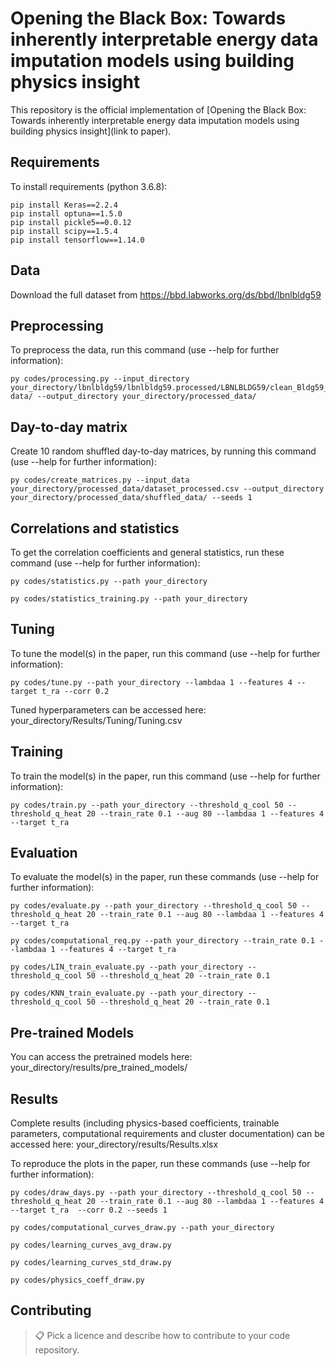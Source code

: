 # Opening the Black Box: Towards inherently interpretable energy data imputation models using building physics insight

This repository is the official implementation of [Opening the Black Box: Towards inherently interpretable energy data imputation models using building physics insight](link to paper). 

## Requirements

To install requirements (python 3.6.8):

```setup
pip install Keras==2.2.4
pip install optuna==1.5.0
pip install pickle5==0.0.12
pip install scipy==1.5.4
pip install tensorflow==1.14.0
```

## Data

Download the full dataset from <https://bbd.labworks.org/ds/bbd/lbnlbldg59>

## Preprocessing

To preprocess the data, run this command (use --help for further information):

```preprocessing
py codes/processing.py --input_directory your_directory/lbnlbldg59/lbnlbldg59.processed/LBNLBLDG59/clean_Bldg59_2018to2020/clean data/ --output_directory your_directory/processed_data/
```

## Day-to-day matrix

Create 10 random shuffled day-to-day matrices, by running this command (use --help for further information):

```matrix creation
py codes/create_matrices.py --input_data your_directory/processed_data/dataset_processed.csv --output_directory your_directory/processed_data/shuffled_data/ --seeds 1
```

## Correlations and statistics

To get the correlation coefficients and general statistics, run these command (use --help for further information):

```Whole dataset
py codes/statistics.py --path your_directory
```

```Per training set
py codes/statistics_training.py --path your_directory
```

## Tuning

To tune the model(s) in the paper, run this command (use --help for further information):

```tune
py codes/tune.py --path your_directory --lambdaa 1 --features 4 --target t_ra --corr 0.2
```

Tuned hyperparameters can be accessed here: your_directory/Results/Tuning/Tuning.csv

## Training

To train the model(s) in the paper, run this command (use --help for further information):

```train
py codes/train.py --path your_directory --threshold_q_cool 50 --threshold_q_heat 20 --train_rate 0.1 --aug 80 --lambdaa 1 --features 4 --target t_ra
```

## Evaluation

To evaluate the model(s) in the paper, run these commands (use --help for further information):

```eval
py codes/evaluate.py --path your_directory --threshold_q_cool 50 --threshold_q_heat 20 --train_rate 0.1 --aug 80 --lambdaa 1 --features 4 --target t_ra
```

```eval
py codes/computational_req.py --path your_directory --train_rate 0.1 --lambdaa 1 --features 4 --target t_ra
```

```eval
py codes/LIN_train_evaluate.py --path your_directory --threshold_q_cool 50 --threshold_q_heat 20 --train_rate 0.1
```

```eval
py codes/KNN_train_evaluate.py --path your_directory --threshold_q_cool 50 --threshold_q_heat 20 --train_rate 0.1
```

## Pre-trained Models

You can access the pretrained models here: your_directory/results/pre_trained_models/

## Results

Complete results (including physics-based coefficients, trainable parameters, computational requirements and cluster documentation) can be accessed here: your_directory/results/Results.xlsx

To reproduce the plots in the paper, run these commands (use --help for further information):

```plots
py codes/draw_days.py --path your_directory --threshold_q_cool 50 --threshold_q_heat 20 --train_rate 0.1 --aug 80 --lambdaa 1 --features 4 --target t_ra  --corr 0.2 --seeds 1
```

```plots
py codes/computational_curves_draw.py --path your_directory
```

```plots
py codes/learning_curves_avg_draw.py
```

```plots
py codes/learning_curves_std_draw.py
```

```plots
py codes/physics_coeff_draw.py
```

## Contributing

>📋  Pick a licence and describe how to contribute to your code repository. 
